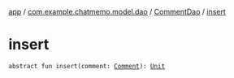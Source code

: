 [app](../../index.md) / [com.example.chatmemo.model.dao](../index.md) / [CommentDao](index.md) / [insert](./insert.md)

# insert

`abstract fun insert(comment: `[`Comment`](../../com.example.chatmemo.model.entity/-comment/index.md)`): `[`Unit`](https://kotlinlang.org/api/latest/jvm/stdlib/kotlin/-unit/index.html)
